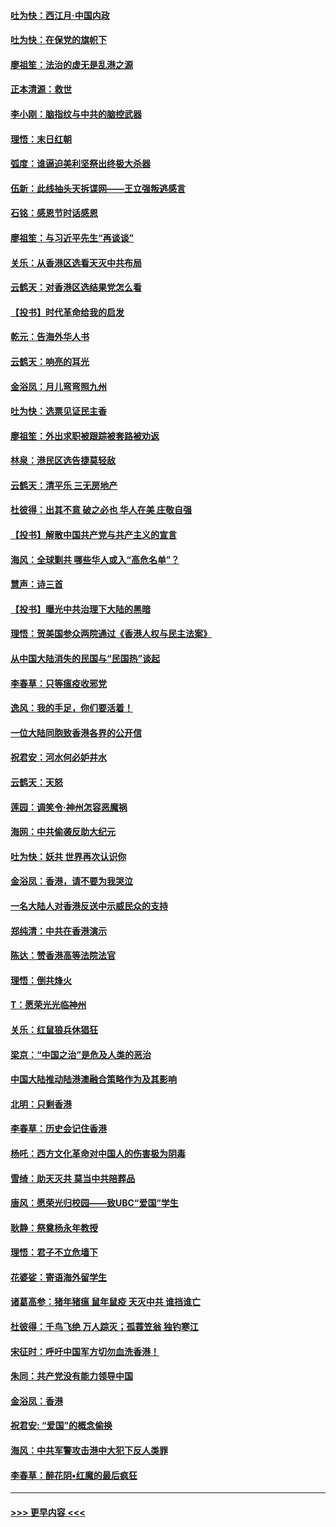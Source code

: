 #### [吐为快：西江月·中国内政](../pages/nsc993/n11692071.md?t=12011233) 
#### [吐为快：在保党的旗帜下](../pages/nsc993/n11691188.md?t=12011233) 
#### [廖祖笙：法治的虚无是乱港之源](../pages/nsc993/n11690605.md?t=12011233) 
#### [正本清源：救世](../pages/nsc993/n11689134.md?t=12011233) 
#### [李小刚：脑指纹与中共的脑控武器](../pages/nsc993/n11688900.md?t=12011233) 
#### [理悟：末日红朝](../pages/nsc993/n11688829.md?t=12011233) 
#### [弧度：谁逼迫美利坚祭出终极大杀器](../pages/nsc993/n11688735.md?t=12011233) 
#### [伍新：此线抽头天拆谍网——王立强叛逃感言](../pages/nsc993/n11687981.md?t=12011233) 
#### [石铭：感恩节时话感恩](../pages/nsc993/n11687568.md?t=12011233) 
#### [廖祖笙：与习近平先生“再谈谈”](../pages/nsc993/n11687005.md?t=12011233) 
#### [关乐：从香港区选看天灭中共布局](../pages/nsc993/n11686647.md?t=12011233) 
#### [云鹤天：对香港区选结果党怎么看](../pages/nsc993/n11686216.md?t=12011233) 
#### [【投书】时代革命给我的启发](../pages/nsc993/n11684287.md?t=12011233) 
#### [乾元：告海外华人书](../pages/nsc993/n11684044.md?t=12011233) 
#### [云鹤天：响亮的耳光](../pages/nsc993/n11684254.md?t=12011233) 
#### [金浴凤：月儿弯弯照九州](../pages/nsc993/n11684231.md?t=12011233) 
#### [吐为快：选票见证民主香](../pages/nsc993/n11684206.md?t=12011233) 
#### [廖祖笙：外出求职被跟踪被套路被劝返](../pages/nsc993/n11683874.md?t=12011233) 
#### [林泉：港民区选告捷莫轻敌](../pages/nsc993/n11683930.md?t=12011233) 
#### [云鹤天：清平乐 三无房地产](../pages/nsc993/n11681521.md?t=12011233) 
#### [杜彼得：出其不意 破之必也 华人在美 庄敬自强](../pages/nsc993/n11679554.md?t=12011233) 
#### [【投书】解散中国共产党与共产主义的宣言](../pages/nsc993/n11679177.md?t=12011233) 
#### [海风：全球剿共 哪些华人或入“高危名单”？](../pages/nsc993/n11678617.md?t=12011233) 
#### [慧声：诗三首](../pages/nsc993/n11678848.md?t=12011233) 
#### [【投书】曝光中共治理下大陆的黑暗](../pages/nsc993/n11678674.md?t=12011233) 
#### [理悟：贺美国参众两院通过《香港人权与民主法案》](../pages/nsc993/n11678104.md?t=12011233) 
#### [从中国大陆消失的民国与“民国热”谈起](../pages/nsc993/n11678075.md?t=12011233) 
#### [李春草：只等瘟疫收邪党](../pages/nsc993/n11677308.md?t=12011233) 
#### [逸风：我的手足，你们要活着！](../pages/nsc993/n11676352.md?t=12011233) 
#### [一位大陆同胞致香港各界的公开信](../pages/nsc993/n11675761.md?t=12011233) 
#### [祝君安：河水何必妒井水](../pages/nsc993/n11675746.md?t=12011233) 
#### [云鹤天：天怒](../pages/nsc993/n11675718.md?t=12011233) 
#### [莲园：调笑令‧神州怎容恶魔祸](../pages/nsc993/n11675648.md?t=12011233) 
#### [海网：中共偷袭反助大纪元](../pages/nsc993/n11673515.md?t=12011233) 
#### [吐为快：妖共 世界再次认识你](../pages/nsc993/n11673506.md?t=12011233) 
#### [金浴凤：香港，请不要为我哭泣](../pages/nsc993/n11673248.md?t=12011233) 
#### [一名大陆人对香港反送中示威民众的支持](../pages/nsc993/n11672615.md?t=12011233) 
#### [郑纯清：中共在香港演示](../pages/nsc993/n11670539.md?t=12011233) 
#### [陈达：赞香港高等法院法官](../pages/nsc993/n11669542.md?t=12011233) 
#### [理悟：倒共烽火](../pages/nsc993/n11668844.md?t=12011233) 
#### [T：愿荣光光临神州](../pages/nsc993/n11668421.md?t=12011233) 
#### [关乐：红鼠狼兵休猖狂](../pages/nsc993/n11668378.md?t=12011233) 
#### [梁京：“中国之治”是危及人类的恶治](../pages/nsc993/n11668328.md?t=12011233) 
#### [中国大陆推动陆港澳融合策略作为及其影响](../pages/nsc993/n11668157.md?t=12011233) 
#### [北明：只剩香港](../pages/nsc993/n11668002.md?t=12011233) 
#### [李春草：历史会记住香港](../pages/nsc993/n11667927.md?t=12011233) 
#### [杨吒：西方文化革命对中国人的伤害极为阴毒](../pages/nsc993/n11664521.md?t=12011233) 
#### [雪绮：助天灭共 莫当中共陪葬品](../pages/nsc993/n11662650.md?t=12011233) 
#### [唐风：愿荣光归校园——致UBC“爱国”学生](../pages/nsc993/n11662194.md?t=12011233) 
#### [耿静：祭奠杨永年教授](../pages/nsc993/n11662514.md?t=12011233) 
#### [理悟：君子不立危墙下](../pages/nsc993/n11662172.md?t=12011233) 
#### [花婆娑：寄语海外留学生](../pages/nsc993/n11662121.md?t=12011233) 
#### [诸葛高参：猪年猪瘟 鼠年鼠疫 天灭中共 谁挡谁亡](../pages/nsc993/n11661980.md?t=12011233) 
#### [杜彼得：千鸟飞绝 万人踪灭；孤蓑笠翁 独钓寒江](../pages/nsc993/n11661170.md?t=12011233) 
#### [宋征时：呼吁中国军方切勿血洗香港！](../pages/nsc993/n11415318.md?t=12011233) 
#### [朱同：共产党没有能力领导中国](../pages/nsc993/n11660421.md?t=12011233) 
#### [金浴凤：香港](../pages/nsc993/n11660419.md?t=12011233) 
#### [祝君安: “爱国”的概念偷换](../pages/nsc993/n11659706.md?t=12011233) 
#### [海风：中共军警攻击港中大犯下反人类罪](../pages/nsc993/n11659632.md?t=12011233) 
#### [李春草：醉花阴•红魔的最后疯狂](../pages/nsc993/n11659287.md?t=12011233) 

----
#### [ >>> 更早内容 <<< ](../indexes/nsc993-earlier.md)
